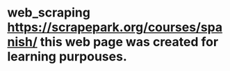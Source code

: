 # web_scraping  https://scrapepark.org/courses/spanish/ this web page was created for learning purpouses.
